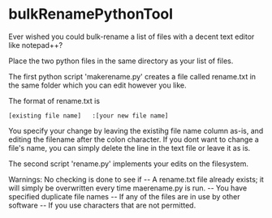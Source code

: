 # bulkRenamePythonTool
Ever wished you could bulk-rename a list of files with a decent text editor like notepad++?

Place the two python files in the same directory as your list of files.

The first python script 'makerename.py' creates a file called rename.txt in the same folder which you can edit however you like.

The format of rename.txt is

`[existing file name]   :[your new file name]`

You specify your change by leaving the existihg file name column as-is, and editing the filename after the colon character. If you dont want to change a file's name, you can simply delete the line in the text file or leave it as is.

The second script 'rename.py' implements your edits on the filesystem.

Warnings:
No checking is done to see if
-- A rename.txt file already exists; it will simply be overwritten every time maerename.py is run.
-- You have specified duplicate file names
-- If any of the files are in use by other software
-- If you use characters that are not permitted.
